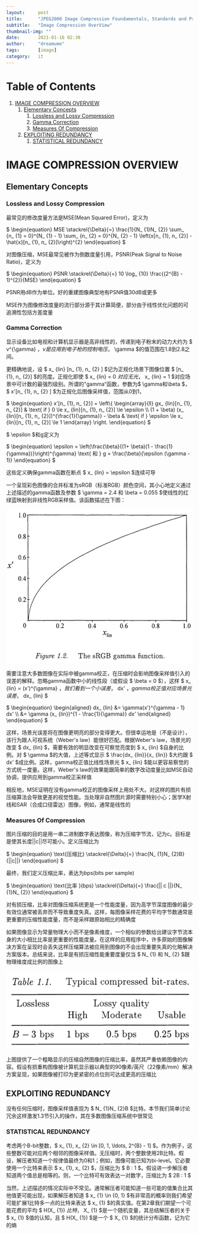```yaml
---
layout:     post
title:      "JPEG2000 Image Compression Foundamentals, Standards and Practice(Chapter 1)"
subtitle:   "Image Compression OverView"
thumbnail-img: ""
date:       2021-01-16 02:38
author:     "dreamume"
tags: 		[image]
category:   it
---
```

<head>
    <script src="https://cdn.mathjax.org/mathjax/latest/MathJax.js?config=TeX-AMS-MML_HTMLorMML" type="text/javascript"></script>
    <script type="text/x-mathjax-config">
        MathJax.Hub.Config({
            tex2jax: {
            skipTags: ['script', 'noscript', 'style', 'textarea', 'pre'],
            inlineMath: [['$','$']]
            }
        });
    </script>
</head>

# Table of Contents

1.  [IMAGE COMPRESSION OVERVIEW](#orgb938244)
    1.  [Elementary Concepts](#orgba908b6)
        1.  [Lossless and Lossy Compression](#orgd7eab88)
        2.  [Gamma Correction](#orgfb89b50)
        3.  [Measures Of Compression](#org8b8fd5c)
    2.  [EXPLOITING REDUNDANCY](#org821e426)
        1.  [STATISTICAL REDUNDANCY](#org8d9f45b)


<a id="orgb938244"></a>

# IMAGE COMPRESSION OVERVIEW


<a id="orgba908b6"></a>

## Elementary Concepts


<a id="orgd7eab88"></a>

### Lossless and Lossy Compression

最常见的修改度量方法是MSE(Mean Squared Error)，定义为

$ \\begin{equation} MSE \\stackrel{\\Delta}{=} \\frac{1}{N_ {1}N_ {2}} \\sum_ {n_ {1} = 0}^{N_ {1} - 1} \\sum_ {n_ {2} = 0}^{N_ {2} - 1} \\left(x[n_ {1}, n_ {2}] - \\hat{x}[n_ {1}, n_ {2}]\\right)^{2} \\end{equation} $

对图像压缩，MSE最常见被作为倒数度量引用，PSNR(Peak Signal to Noise Ratio)，定义为

$ \\begin{equation} PSNR \\stackrel{\\Delta}{=} 10 \\log_ {10} \\frac{(2^{B} - 1)^{2}}{MSE} \\end{equation} $

PSNR用dB作为单位。好的重建图像典型地有PSNR值30dB或更多

MSE作为图像修改度量的流行部分源于其计算简便，部分由于线性优化问题的可追溯性包括方差度量


<a id="orgfb89b50"></a>

### Gamma Correction

显示设备比如电视和计算机显示器是高非线性的，传递到电子粉末的动力大约为 $ v^{\\gamma} $，v是应用到电子枪的控制电压，$ \\gamma $的值范围在1.8到2.8之间。

更精确地说，设 $ x_ {lin} [n_ {1}, n_ {2} ] $记为正规化场景下图像位置 $ [n_ {1}, n_ {2}] $的亮度。正规化即使 $ x_ {lin} = 0 $对应无光，$ x_ {lin} = 1 $对应场景中可计数的最强烈级别。所谓的"gamma“函数，参数为$ \\gamma和\\beta $， $ x'[n_ {1}, n_ {2} ] $为正规化后图像采样值，范围从0到1，

$ \\begin{equation} x'[n_ {1}, n_ {2}] = \\left\\{ \\begin{array}{ll} gx_ {lin}[n_ {1}, n_ {2}] & \\text{ if } 0 \\le x_ {lin}[n_ {1}, n_ {2}] \\le \\epsilon \\\\ (1 + \\beta) (x_ {lin}[n_ {1}, n_ {2}])^{\\frac{1}{\\gamma}} - \\beta & \\text{ if } \\epsilon \\le x_ {lin}[n_ {1}, n_ {2}] \\le 1 \\end{array} \\right. \\end{equation} $

$ \\epsilon $和g定义为

$ \\begin{equation} \\epsilon = \\left(\\frac{\\beta}{(1+ \\beta)(1 - \\frac{1}{\\gamma})}\\right)^{\\gamma} \\text{ 和 } g = \\frac{\\beta}{\\epsilon (\\gamma - 1)} \\end{equation} $

这些定义确保gamma函数在断点 $ x_ {lin} = \\epsilon $连续可导

一个呈现彩色图像的合并标准为sRGB（标准RGB）颜色空间，其小心地定义通过上述描述的gamma函数及参数 $ \\gamma = 2.4 和 \\beta = 0.055 $使线性的红绿蓝映射到非线性RGB采样值。该函数描述在下图：

![img](../img/srgb_gamma_function.png)

需要注意大多数图像在实际中被gamma校正，在压缩时会影响图像采样值引入的误差的解释。忽略gamma函数中小的线性段（或假设 $ \\beta = 0 $），这样 $ x_ {lin} = (x')^{\\gamma} $，我们看到一个小误差，$ dx' $，gamma校正值对应场景光误差，$ dx_ {lin} $

$ \\begin{equation} \\begin{aligned} dx_ {lin} &= \\gamma(x')^{\\gamma - 1} dx' \\\\ &= \\gamma (x_ {lin})^{1 - \\frac{1}{\\gamma}} dx' \\end{aligned} \\end{equation} $

这样，场景光误差将在图像更明亮的部分变得更大。但很幸运地是（不是设计），该行为跟人可视系统（Weber's law）能很好匹配。根据Weber's law，场景光的改变 $ dx_ {lin} $，需要有效的明显改变在可察觉亮度到 $ x_ {lin} $自身的比例。对 $ \\gamma $的大值，上述等式显示 $ \\frac{dx_ {lin}}{x_ {lin}} $大约跟 $ dx' $成比例。这样，gamma校正值比线性场景光 $ x_ {lin} $能以更容易察觉的方式统一度量。这样，Weber's law的效果能跟简单的数字改动度量比如MSE自动协调，提供应用到gamma校正采样值

相反地，MSE证明在没有gamma校正的图像采样上用处不大。对这样的图片有损压缩算法会导致更差的视觉性能。当处理非自然图片源时需要特别小心；医学X射线和SAR（合成口径雷达）图像，例如，通常是线性的


<a id="org8b8fd5c"></a>

### Measures Of Compression

图片压缩的目的是用一串二进制数字表达图像，称为压缩字节流，记为c。目标是是使其长度\|\|c\|\|尽可能小。定义压缩比为

$ \\begin{equation} \\text{压缩比} \\stackrel{\\Delta}{=} \\frac{N_ {1}N_ {2}B}{\|\|c\|\|} \\end{equation} $

最终，我们定义压缩比率，表达为bps(bits per sample)

$ \\begin{equation} \\text{比率 }(bps) \\stackrel{\\Delta}{=} \\frac{\|\| c \|\|}{N_ {1}N_ {2}} \\end{equation} $

对有损压缩，比率对图像压缩系统更是一个性能度量，因为高字节深度图像的最少有效位通常被丢弃而不导致重度失真。这样，每图像采样花费的平均字节数通常是更重要的压缩性能度量，而不是采样跟原始相比的精确度

如果图像显示为常量物理大小而不是像素维度，一个相似的参数给出建议字节流本身的大小相比比率是更重要的性能度量。在这样的应用程序中，许多原始的图像解决方案在呈现时会丢失这样压缩算法被应用到图像的不会出现重要失真的化略解决方案版本。总结来说，比率是有损压缩性能重要度量仅当 $ N_ {1} 和 N_ {2} $跟物理维度成比例的图像上

![img](../img/typical_compressed_bit_rates.png)

上图提供了一个粗略显示的压缩自然图像的压缩比率，虽然其严重依赖图像的内容。假设有损重构图像被计算机显示器以典型的90像素/英尺（22像素/mm）解决方案呈现，如果图像被打印为更紧密的点位则可达成更高的压缩比


<a id="org821e426"></a>

## EXPLOITING REDUNDANCY

没有任何压缩时，图像采样值表现为 $ N_ {1}N_ {2}B $比特。本节我们简单讨论冗余这样激发1.3节引入的操作，其在多数图像压缩系统中很常见


<a id="org8d9f45b"></a>

### STATISTICAL REDUNDANCY

考虑两个B-bit整数，$ x_ {1}, x_ {2} \\in [0, 1, \\ldots, 2^{B} - 1] $。作为例子，这些整数可能对应两个相邻的图像采样值。无压缩时，两个整数使用2B比特。假设，解压者知道一个规律值最终为0和1；例如，图像可能已知为bi-level。它必要使用一个比特来表示 $ x_ {1}, x_ {2} $，压缩比为 $ B : 1 $。假设进一步解压者知道两个值总是相等的。则，一个比特可有效表达一对数字，压缩比为 $ 2B : 1 $

当然，上述描述的情况实际中不常见。通常解压者可能知道一些可能的值集合比其他值更可能出现，如果解压者知道 $ x_ {1} \\in {0, 1} $有非常高的概率则我们希望可能扩展1比特多一点的比特来表达 $ x_ {1} $的真实值。在第2章我们期望一个可能花费的平均 $ H(X_ {1}) $比特，$ X_ {1} $是一个随机变量，其总结解压者的关于 $ x_ {1} $值的认知，且 $ H(X_ {1}) $是一个 $ X_ {1} $的统计分布函数，记为它的熵
